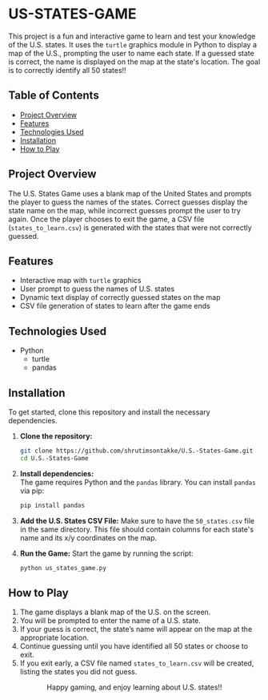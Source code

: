 <h1>US-STATES-GAME</h1>

This project is a fun and interactive game to learn and test your knowledge of the U.S. states. It uses the `turtle` graphics module in Python to display a map of the U.S., prompting the user to name each state. If a guessed state is correct, the name is displayed on the map at the state's location. The goal is to correctly identify all 50 states!!

## Table of Contents
- [Project Overview](#project-overview)
- [Features](#features)
- [Technologies Used](#technologies-used)
- [Installation](#installation)
- [How to Play](#how-to-play)


## Project Overview
The U.S. States Game uses a blank map of the United States and prompts the player to guess the names of the states. Correct guesses display the state name on the map, while incorrect guesses prompt the user to try again. Once the player chooses to exit the game, a CSV file (`states_to_learn.csv`) is generated with the states that were not correctly guessed.

## Features
- Interactive map with `turtle` graphics
- User prompt to guess the names of U.S. states
- Dynamic text display of correctly guessed states on the map
- CSV file generation of states to learn after the game ends

## Technologies Used
- Python
  - turtle
  - pandas

## Installation
To get started, clone this repository and install the necessary dependencies.

1. **Clone the repository:**
   ```bash
   git clone https://github.com/shrutimsontakke/U.S.-States-Game.git
   cd U.S.-States-Game
   ```

2. **Install dependencies:**  
   The game requires Python and the `pandas` library. You can install `pandas` via pip:
   ```bash
   pip install pandas
   ```

3. **Add the U.S. States CSV File:**
   Make sure to have the `50_states.csv` file in the same directory. This file should contain columns for each state's name and its x/y coordinates on the map.

4. **Run the Game:**
   Start the game by running the script:
   ```bash
   python us_states_game.py
   ```

## How to Play
1. The game displays a blank map of the U.S. on the screen.
2. You will be prompted to enter the name of a U.S. state.
3. If your guess is correct, the state’s name will appear on the map at the appropriate location.
4. Continue guessing until you have identified all 50 states or choose to exit.
5. If you exit early, a CSV file named `states_to_learn.csv` will be created, listing the states you did not guess.

<div align="center">
Happy gaming, and enjoy learning about U.S. states!!</div>
